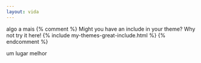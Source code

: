 ```yaml
---
layout: vida
---
```


 algo a mais 
{% comment %}
Might you have an include in your theme? Why not try it here!
{% include my-themes-great-include.html %}
{% endcomment %}

um lugar melhor
